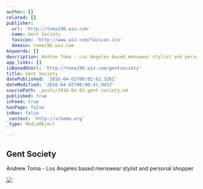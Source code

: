 ```yaml
---
author: []
related: []
publisher:
  url: 'http://toma196.wix.com'
  name: Gent Society
  favicon: 'http://www.wix.com/favicon.ico'
  domain: toma196.wix.com
keywords: []
description: Andrew Toma - Los Angeles based menswear stylist and personal shopper
app_links: []
isBasedOnUrl: 'http://toma196.wix.com/gentsociety'
title: Gent Society
datePublished: '2016-04-02T00:02:02.326Z'
dateModified: '2016-04-02T00:00:41.945Z'
sourcePath: _posts/2016-04-02-gent-society.md
published: true
inFeed: true
hasPage: false
inNav: false
_context: 'http://schema.org'
_type: MediaObject

---
```

<article style=""><h1>Gent Society</h1><p>Andrew Toma - Los Angeles based menswear stylist and personal shopper</p><img src="https://static.wixstatic.com/media/4ef0f5_361024e8ad1640c69b7b93303e05ea04.png" /></article>
